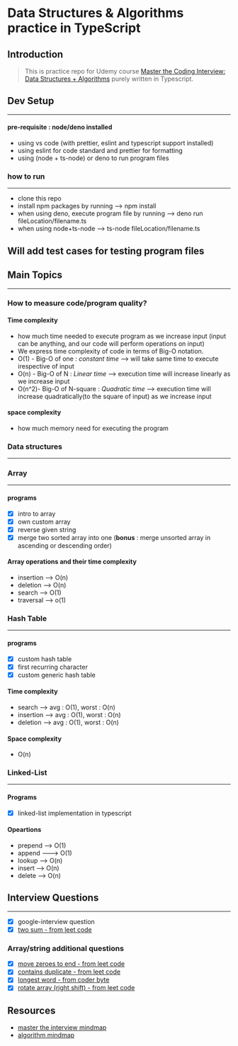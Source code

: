 # Data Structures & Algorithms practice in TypeScript

## Introduction

> This is practice repo for Udemy course [Master the Coding Interview: Data Structures + Algorithms](https://www.udemy.com/course/master-the-coding-interview-data-structures-algorithms/) purely written in Typescript.

## Dev Setup

---

#### pre-requisite : node/deno installed

- using vs code (with prettier, eslint and typescript support installed)
- using eslint for code standard and prettier for formatting
- using (node + ts-node) or deno to run program files

### how to run

---

- clone this repo
- install npm packages by running --> npm install
- when using deno, execute program file by running --> deno run fileLocation/filename.ts
- when using node+ts-node --> ts-node fileLocation/filename.ts

## Will add test cases for testing program files

## Main Topics

---

### How to measure code/program quality?

#### Time complexity

- how much time needed to execute program as we increase input
  (input can be anything, and our code will perform operations on input)
- We express time complexity of code in terms of Big-O notation.
- O(1) - Big-O of one : _constant time_ --> will take same time to execute irespective of input
- O(n) - Big-O of N : _Linear time_ --> execution time will increase linearly as we increase input
- O(n^2)- Big-O of N-square : _Quadratic time_ --> execution time will increase quadratically(to the square of input) as we increase input

#### space complexity

- how much memory need for executing the program

### Data structures

---

### Array

---

#### programs

- [x] intro to array
- [x] own custom array
- [x] reverse given string
- [x] merge two sorted array into one (**bonus** : merge unsorted array in ascending or descending order)

#### Array operations and their time complexity

- insertion --> O(n)
- deletion --> O(n)
- search --> O(1)
- traversal --> o(1)

### Hash Table

---

#### programs

- [x] custom hash table
- [x] first recurring character
- [x] custom generic hash table

#### Time complexity

- search --> avg : O(1), worst : O(n)
- insertion --> avg : O(1), worst : O(n)
- deletion --> avg : O(1), worst : O(n)

#### Space complexity

- O(n)

### Linked-List

---

#### Programs

- [x] linked-list implementation in typescript

#### Opeartions

- prepend --> O(1)
- append ---> O(1)
- lookup --> O(n)
- insert --> O(n)
- delete --> O(n)

## Interview Questions

---

- [x] google-interview question
- [x] [two sum - from leet code](https://leetcode.com/problems/two-sum/)

### Array/string additional questions

- [x] [move zeroes to end - from leet code](https://leetcode.com/problems/move-zeroes/)
- [x] [contains duplicate - from leet code](https://leetcode.com/problems/contains-duplicate/description/)
- [x] [longest word - from coder byte](https://coderbyte.com/editor/Longest%20Word:JavaScript)
- [x] [rotate array (right shift) - from leet code](https://leetcode.com/problems/rotate-array/description/)

## Resources

- [master the interview mindmap](https://coggle.it/diagram/W5u8QkZs6r4sZM3J/t/master-the-interview)
- [algorithm mindmap](https://coggle.it/diagram/W5E5tqYlrXvFJPsq/t/master-the-interview-click-here-for-course-link)

